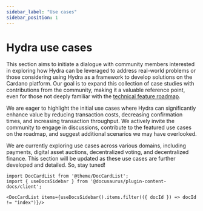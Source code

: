 ```yaml
---
sidebar_label: "Use cases"
sidebar_position: 1
---
```


# Hydra use cases

This section aims to initiate a dialogue with community members interested in exploring how Hydra can be leveraged to address real-world problems or those considering using Hydra as a framework to develop solutions on the Cardano platform. Our goal is to expand this collection of case studies with contributions from the community, making it a valuable reference point, even for those not deeply familiar with the [technical feature roadmap](https://github.com/orgs/input-output-hk/projects/21).

We are eager to highlight the initial use cases where Hydra can significantly enhance value by reducing transaction costs, decreasing confirmation times, and increasing transaction throughput. We actively invite the community to engage in discussions, contribute to the featured use cases on the roadmap, and suggest additional scenarios we may have overlooked.

We are currently exploring use cases across various domains, including payments, digital asset auctions, decentralized voting, and decentralized finance. This section will be updated as these use cases are further developed and detailed. So, stay tuned!

```mdx-code-block
import DocCardList from '@theme/DocCardList';
import { useDocsSidebar } from '@docusaurus/plugin-content-docs/client';

<DocCardList items={useDocsSidebar().items.filter(({ docId }) => docId != "index")}/>
```
